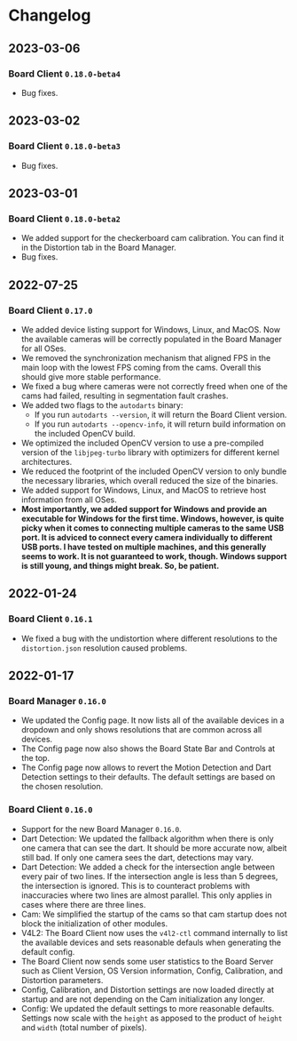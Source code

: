 # Changelog

## 2023-03-06

### Board Client `0.18.0-beta4`

- Bug fixes.

## 2023-03-02

### Board Client `0.18.0-beta3`

- Bug fixes.

## 2023-03-01

### Board Client `0.18.0-beta2`

- We added support for the checkerboard cam calibration. You can find it in the Distortion tab in the Board Manager.
- Bug fixes.

## 2022-07-25

### Board Client `0.17.0`

- We added device listing support for Windows, Linux, and MacOS. Now the available cameras will be correctly populated in the Board Manager for all OSes.
- We removed the synchronization mechanism that aligned FPS in the main loop with the lowest FPS coming from the cams. Overall this should give more stable performance.
- We fixed a bug where cameras were not correctly freed when one of the cams had failed, resulting in segmentation fault crashes.
- We added two flags to the `autodarts` binary:
  - If you run `autodarts --version`, it will return the Board Client version.
  - If you run `autodarts --opencv-info`, it will return build information on the included OpenCV build.
- We optimized the included OpenCV version to use a pre-compiled version of the `libjpeg-turbo` library with optimizers for different kernel architectures.
- We reduced the footprint of the included OpenCV version to only bundle the necessary libraries, which overall reduced the size of the binaries.
- We added support for Windows, Linux, and MacOS to retrieve host information from all OSes.
- **Most importantly, we added support for Windows and provide an executable for Windows for the first time. Windows, however, is quite picky when it comes to connecting multiple cameras to the same USB port. It is adviced to connect every camera individually to different USB ports. I have tested on multiple machines, and this generally seems to work. It is not guaranteed to work, though. Windows support is still young, and things might break. So, be patient.**

## 2022-01-24

### Board Client `0.16.1`

- We fixed a bug with the undistortion where different resolutions to the `distortion.json` resolution caused problems.

## 2022-01-17

### Board Manager `0.16.0`

- We updated the Config page. It now lists all of the available devices in a dropdown and only shows resolutions that are common across all devices.
- The Config page now also shows the Board State Bar and Controls at the top.
- The Config page now allows to revert the Motion Detection and Dart Detection settings to their defaults. The default settings are based on the chosen resolution.

### Board Client `0.16.0`

- Support for the new Board Manager `0.16.0`.
- Dart Detection: We updated the fallback algorithm when there is only one camera that can see the dart. It should be more accurate now, albeit still bad. If only one camera sees the dart, detections may vary.
- Dart Detection: We added a check for the intersection angle between every pair of two lines. If the intersection angle is less than 5 degrees, the intersection is ignored. This is to counteract problems with inaccuracies where two lines are almost parallel. This only applies in cases where there are three lines.
- Cam: We simplified the startup of the cams so that cam startup does not block the initialization of other modules.
- V4L2: The Board Client now uses the `v4l2-ctl` command internally to list the available devices and sets reasonable defauls when generating the default config.
- The Board Client now sends some user statistics to the Board Server such as Client Version, OS Version information, Config, Calibration, and Distortion parameters.
- Config, Calibration, and Distortion settings are now loaded directly at startup and are not depending on the Cam initialization any longer.
- Config: We updated the default settings to more reasonable defaults. Settings now scale with the `height` as apposed to the product of `height` and `width` (total number of pixels).
